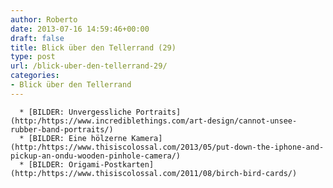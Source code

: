 ```yaml
---
author: Roberto
date: 2013-07-16 14:59:46+00:00
draft: false
title: Blick über den Tellerrand (29)
type: post
url: /blick-uber-den-tellerrand-29/
categories:
- Blick über den Tellerrand
---
```



	  * [BILDER: Unvergessliche Portraits](http:/https://www.incrediblethings.com/art-design/cannot-unsee-rubber-band-portraits/)
	  * [BILDER: Eine hölzerne Kamera](http:/https://www.thisiscolossal.com/2013/05/put-down-the-iphone-and-pickup-an-ondu-wooden-pinhole-camera/)
	  * [BILDER: Origami-Postkarten](http:/https://www.thisiscolossal.com/2011/08/birch-bird-cards/)

